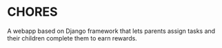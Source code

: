 # CHORES
 A webapp based on Django framework that lets parents assign tasks and their children complete them to earn rewards.
